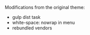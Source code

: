 Modifications from the original theme:

* gulp dist task
* white-space: nowrap in menu
* rebundled vendors

